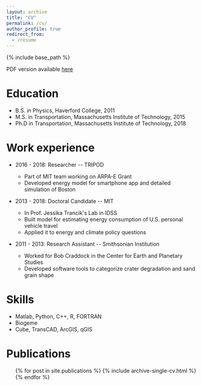 ```yaml
---
layout: archive
title: "CV"
permalink: /cv/
author_profile: true
redirect_from:
  - /resume
---
```


{% include base_path %}

PDF version available [here](http://zneedell.github.io/files/Needell_CV.pdf)

Education
======
* B.S. in Physics, Haverford College, 2011
* M.S. in Transportation, Massachusetts Institute of Technology, 2015
* Ph.D in Transportation, Massachusetts Institute of Technology, 2018

Work experience
======
* 2016 - 2018: Researcher -- TRIPOD
  * Part of MIT team working on ARPA-E Grant
  * Developed energy model for smartphone app and detailed simulation of Boston

* 2013 - 2018: Doctoral Candidate -- MIT
  * In Prof. Jessika Trancik's Lab in IDSS
  * Built model for estimating energy consumption of U.S. personal vehicle travel
  * Applied it to energy and climate policy questions

* 2011 - 2013: Research Assistant -- Smithsonian Institution
  * Worked for Bob Craddock in the Center for Earth and Planetary Studies
  * Developed software tools to categorize crater degradation and sand grain shape
  
Skills
======
* Matlab, Python, C++, R, FORTRAN
* Biogeme
* Cube, TransCAD, ArcGIS, qGIS

Publications
======
  <ul>{% for post in site.publications %}
    {% include archive-single-cv.html %}
  {% endfor %}</ul>

